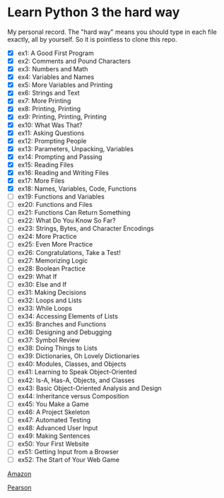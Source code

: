 # Learn Python 3 the hard way

My personal record. The "hard way" means you should type in each file exactly, all by yourself. So it is pointless to clone this repo.

- [x] ex1: A Good First Program
- [x] ex2: Comments and Pound Characters
- [x] ex3: Numbers and Math
- [x] ex4: Variables and Names
- [x] ex5: More Variables and Printing
- [x] ex6: Strings and Text
- [x] ex7: More Printing
- [x] ex8: Printing, Printing
- [x] ex9: Printing, Printing, Printing
- [x] ex10: What Was That?
- [x] ex11: Asking Questions
- [x] ex12: Prompting People
- [x] ex13: Parameters, Unpacking, Variables
- [x] ex14: Prompting and Passing
- [x] ex15: Reading Files
- [x] ex16: Reading and Writing Files
- [x] ex17: More Files
- [x] ex18: Names, Variables, Code, Functions
- [ ] ex19: Functions and Variables
- [ ] ex20: Functions and Files
- [ ] ex21: Functions Can Return Something
- [ ] ex22: What Do You Know So Far?
- [ ] ex23: Strings, Bytes, and Character Encodings
- [ ] ex24: More Practice
- [ ] ex25: Even More Practice
- [ ] ex26: Congratulations, Take a Test!
- [ ] ex27: Memorizing Logic
- [ ] ex28: Boolean Practice
- [ ] ex29: What If
- [ ] ex30: Else and If
- [ ] ex31: Making Decisions
- [ ] ex32: Loops and Lists
- [ ] ex33: While Loops
- [ ] ex34: Accessing Elements of Lists
- [ ] ex35: Branches and Functions
- [ ] ex36: Designing and Debugging
- [ ] ex37: Symbol Review
- [ ] ex38: Doing Things to Lists
- [ ] ex39: Dictionaries, Oh Lovely Dictionaries
- [ ] ex40: Modules, Classes, and Objects
- [ ] ex41: Learning to Speak Object-Oriented
- [ ] ex42: Is-A, Has-A, Objects, and Classes
- [ ] ex43: Basic Object-Oriented Analysis and Design
- [ ] ex44: Inheritance versus Composition
- [ ] ex45: You Make a Game
- [ ] ex46: A Project Skeleton
- [ ] ex47: Automated Testing
- [ ] ex48: Advanced User Input
- [ ] ex49: Making Sentences
- [ ] ex50: Your First Website
- [ ] ex51: Getting Input from a Browser
- [ ] ex52: The Start of Your Web Game

[Amazon](https://www.amazon.com/Learn-Python-Hard-Way-Introduction/dp/0134692888)

[Pearson](https://www.pearson.com/en-us/subject-catalog/p/learn-python-3-the-hard-way-a-very-simple-introduction-to-the-terrifyingly-beautiful-world-of-computers-and-code/P200000007402/9780137460601)